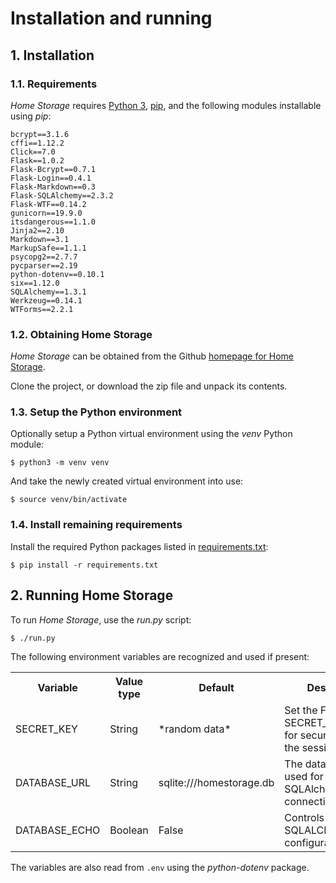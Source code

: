 # Installation and running

## 1. Installation


### 1.1. Requirements
*Home Storage* requires [Python 3](https://www.python.org/), [pip](https://pypi.org/), and the following modules installable using *pip*:
```
bcrypt==3.1.6
cffi==1.12.2
Click==7.0
Flask==1.0.2
Flask-Bcrypt==0.7.1
Flask-Login==0.4.1
Flask-Markdown==0.3
Flask-SQLAlchemy==2.3.2
Flask-WTF==0.14.2
gunicorn==19.9.0
itsdangerous==1.1.0
Jinja2==2.10
Markdown==3.1
MarkupSafe==1.1.1
psycopg2==2.7.7
pycparser==2.19
python-dotenv==0.10.1
six==1.12.0
SQLAlchemy==1.3.1
Werkzeug==0.14.1
WTForms==2.2.1
```


### 1.2. Obtaining Home Storage
*Home Storage* can be obtained from the Github [homepage for Home Storage](https://github.com/Peanhua/HomeStorage).

Clone the project, or download the zip file and unpack its contents.


### 1.3. Setup the Python environment
Optionally setup a Python virtual environment using the *venv* Python module:

```Shell Session
$ python3 -m venv venv
```

And take the newly created virtual environment into use:

```Shell Session
$ source venv/bin/activate
```

### 1.4. Install remaining requirements

Install the required Python packages listed in [requirements.txt](../requirements.txt):

```Shell Session
$ pip install -r requirements.txt
```



## 2. Running Home Storage
To run *Home Storage*, use the *run.py* script:

```Shell Session
$ ./run.py
```

The following environment variables are recognized and used if present:
<table>
  <tr><th>Variable     </th><th>Value type</th><th>Default      </th><th>Description</th></tr>
  <tr><td>SECRET_KEY   </td><td>String    </td><td>*random data*</td><td>Set the Flask SECRET_KEY used for securely signing the session cookie.</td></tr>
  <tr><td>DATABASE_URL </td><td>String    </td><td>sqlite:///homestorage.db</td><td>The database URL used for SQLAlchemy connection.</td></tr>
  <tr><td>DATABASE_ECHO</td><td>Boolean   </td><td>False        </td><td>Controls the SQLALCHEMY_ECHO configuration.</td></tr>
</table>

The variables are also read from ```.env``` using the *python-dotenv* package.
